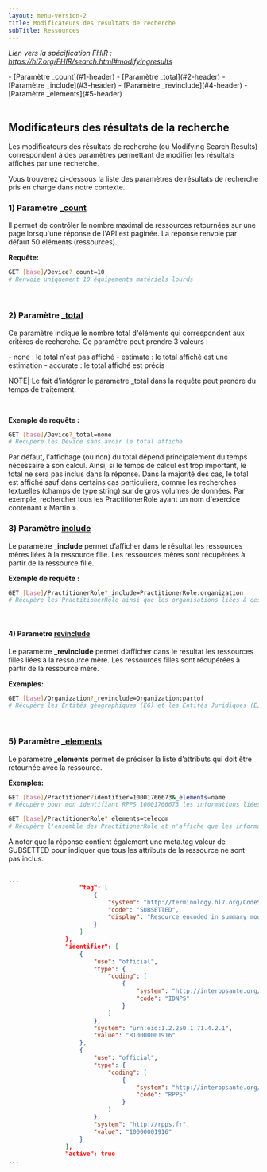 ```yaml
---
layout: menu-version-2
title: Modificateurs des résultats de recherche
subTitle: Ressources
---
```

*Lien vers la spécification FHIR : <https://hl7.org/FHIR/search.html#modifyingresults>*

<div class="wysiwyg" markdown="1">
- [Paramètre _count](#1-header)
- [Paramètre _total](#2-header)
- [Paramètre _include](#3-header)
- [Paramètre _revinclude](#4-header)
- [Paramètre _elements](#5-header)
</div>
<br />

  
## Modificateurs des résultats de la recherche

Les modificateurs des résultats de recherche (ou Modifying Search Results) correspondent à des paramètres permettant de modifier les résultats affichés par une recherche. 

Vous trouverez ci-dessous la liste des paramètres de résultats de recherche pris en charge dans notre contexte.

### <a id="1-header"></a>1) Paramètre [_count](https://www.hl7.org/fhir/search.html#count) 

Il permet de contrôler le nombre maximal de ressources retournées sur une page lorsqu'une réponse de l'API est paginée. La réponse renvoie par défaut 50 éléments (ressources).

**Requête:**

```sh
GET [base]/Device?_count=10
# Renvoie uniquement 10 équipements matériels lourds
```

&nbsp;


### <a id="2-header"></a>2) Paramètre [_total](https://www.hl7.org/fhir/search.html#total) 

Ce paramètre indique le nombre total d'éléments qui correspondent aux critères de recherche. Ce paramètre peut prendre 3 valeurs :
<div class="wysiwyg" markdown="1">
- none : le total n'est pas affiché
- estimate : le total affiché est une estimation
- accurate : le total affiché est précis
</div>

NOTE| Le fait d'intégrer le paramètre _total dans la requête peut prendre du temps de traitement.


&nbsp;

**Exemple de requête :**

```sh
GET [base]/Device?_total=none
# Récupère les Device sans avoir le total affiché
```
<p>Par défaut, l'affichage (ou non) du total dépend principalement du temps nécessaire à son calcul. Ainsi, si le temps de calcul est trop important, le total ne sera pas inclus dans la réponse.
Dans la majorité des cas, le total est affiché sauf dans certains cas particuliers, comme les recherches textuelles (champs de type string) sur de gros volumes de données. Par exemple, rechercher tous les PractitionerRole ayant un nom d'exercice contenant « Martin ».</p>

### <a id="3-header"></a>3) Paramètre [include](https://www.hl7.org/fhir/search.html#_include) 

Le paramètre **_include** permet d’afficher dans le résultat les ressources mères liées à la ressource fille. Les ressources mères sont récupérées à partir de la ressource fille. 


**Exemple de requête :**

```sh
GET [base]/PractitionerRole?_include=PractitionerRole:organization
# Récupère les PractitionerRole ainsi que les organisations liées à ces PractitionerRole
``` 
&nbsp;

#### <a id="4-header"></a>4) Paramètre [revinclude](https://www.hl7.org/fhir/search.html#_revinclude) 

Le paramètre **_revinclude** permet d’afficher dans le résultat les ressources filles liées à la ressource mère. Les ressources filles sont récupérées à partir de la ressource mère. 


**Exemples:**

```sh
GET [base]/Organization?_revinclude=Organization:partof
# Récupère les Entités géographiques (EG) et les Entités Juridiques (EJ) de rattachement
```
&nbsp;

### <a id="5-header"></a>5) Paramètre [_elements](https://hl7.org/fhir/search.html#_elements) 

Le paramètre **_elements** permet de préciser la liste d’attributs qui doit être retournée avec la ressource.  


**Exemples:**

```sh
GET [base]/Practitioner?identifier=10001766673&_elements=name
# Récupère pour mon identifiant RPPS 10001766673 les informations liées à l'attribut name

GET [base]/PractitionerRole?_elements=telecom
# Récupère l'ensemble des PractitionerRole et n'affiche que les informations liées à l'attribut telecom (BAL MSS)
```
A noter que la réponse contient également une meta.tag valeur de SUBSETTED pour indiquer que tous les attributs de la ressource ne sont pas inclus.

```json

...
                    "tag": [
                        {
                            "system": "http://terminology.hl7.org/CodeSystem/v3-ObservationValue",
                            "code": "SUBSETTED",
                            "display": "Resource encoded in summary mode"
                        }
                    ]
                },
                "identifier": [
                    {
                        "use": "official",
                        "type": {
                            "coding": [
                                {
                                    "system": "http://interopsante.org/CodeSystem/v2-0203",
                                    "code": "IDNPS"
                                }
                            ]
                        },
                        "system": "urn:oid:1.2.250.1.71.4.2.1",
                        "value": "810000001916"
                    },
                    {
                        "use": "official",
                        "type": {
                            "coding": [
                                {
                                    "system": "http://interopsante.org/CodeSystem/v2-0203",
                                    "code": "RPPS"
                                }
                            ]
                        },
                        "system": "http://rpps.fr",
                        "value": "10000001916"
                    }
                ],
                "active": true
...

```

&nbsp;
